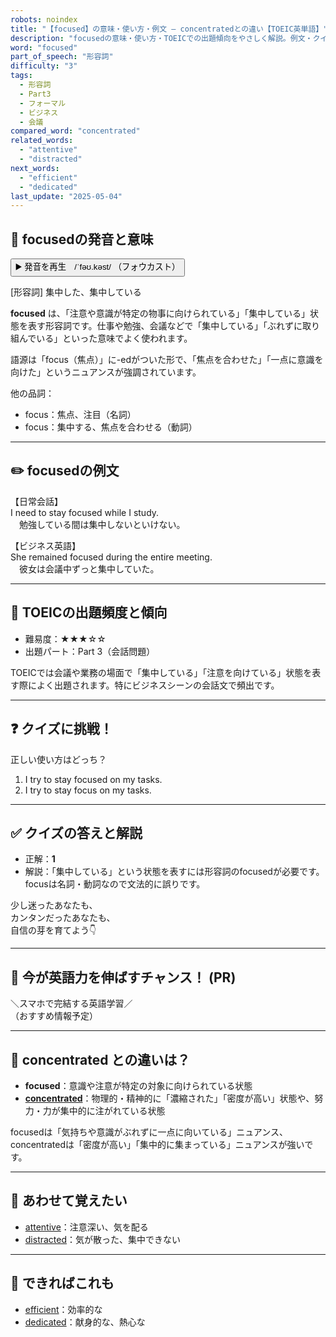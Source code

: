 ```yaml
---
robots: noindex
title: "【focused】の意味・使い方・例文 ― concentratedとの違い【TOEIC英単語】"
description: "focusedの意味・使い方・TOEICでの出題傾向をやさしく解説。例文・クイズ付きでconcentratedとの違いもわかりやすく学べます。"
word: "focused"
part_of_speech: "形容詞"
difficulty: "3"
tags:
  - 形容詞
  - Part3
  - フォーマル
  - ビジネス
  - 会議
compared_word: "concentrated"
related_words:
  - "attentive"
  - "distracted"
next_words:
  - "efficient"
  - "dedicated"
last_update: "2025-05-04"
---
```


## 🔰 focusedの発音と意味

<button class="play-audio" onclick="playTTS('focused')">
  <span class="play-audio-main">
    ▶️ 発音を再生　/ˈfəʊ.kəst/
  </span>
  <span class="play-audio-sub">
    （フォウカスト）
  </span>
</button>

[形容詞] 集中した、集中している

**focused** は、「注意や意識が特定の物事に向けられている」「集中している」状態を表す形容詞です。仕事や勉強、会議などで「集中している」「ぶれずに取り組んでいる」といった意味でよく使われます。

語源は「focus（焦点）」に-edがついた形で、「焦点を合わせた」「一点に意識を向けた」というニュアンスが強調されています。

他の品詞：  
- focus：焦点、注目（名詞）
- focus：集中する、焦点を合わせる（動詞）

---

## ✏️ focusedの例文

【日常会話】  
I need to stay focused while I study.  
　勉強している間は集中しないといけない。

【ビジネス英語】  
She remained focused during the entire meeting.  
　彼女は会議中ずっと集中していた。

---

## 🎯 TOEICの出題頻度と傾向

- 難易度：★★★☆☆
- 出題パート：Part 3（会話問題）

TOEICでは会議や業務の場面で「集中している」「注意を向けている」状態を表す際によく出題されます。特にビジネスシーンの会話文で頻出です。

---

## ❓ クイズに挑戦！

正しい使い方はどっち？

1. I try to stay focused on my tasks.  
2. I try to stay focus on my tasks.

---

## ✅ クイズの答えと解説

- 正解：**1**
- 解説：「集中している」という状態を表すには形容詞のfocusedが必要です。focusは名詞・動詞なので文法的に誤りです。

少し迷ったあなたも、  
カンタンだったあなたも、  
自信の芽を育てよう👇️

---

## 🚀 今が英語力を伸ばすチャンス！ (PR)

<div class="info-center">
＼スマホで完結する英語学習／<br>  
（おすすめ情報予定）
</div>

---

## 🤔  concentrated との違いは？

- **focused**：意識や注意が特定の対象に向けられている状態
- **[concentrated](/word/concentrated)**：物理的・精神的に「濃縮された」「密度が高い」状態や、努力・力が集中的に注がれている状態

focusedは「気持ちや意識がぶれずに一点に向いている」ニュアンス、concentratedは「密度が高い」「集中的に集まっている」ニュアンスが強いです。

---

## 🧩 あわせて覚えたい

- [attentive](/word/attentive)：注意深い、気を配る
- [distracted](/word/distracted)：気が散った、集中できない

---

## 📖 できればこれも

- [efficient](/word/efficient)：効率的な
- [dedicated](/word/dedicated)：献身的な、熱心な

<!-- cvid: aid16_bid47 -->
